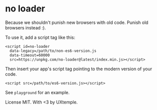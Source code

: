 # no loader

Because we shouldn't punish new browsers with old code.
Punish old browsers instead :).

To use it, add a script tag like this:

```
<script id=no-loader
  data-legacy=/path/to/non-es6-version.js
  data-timeout=60000
  src=https://unpkg.com/no-loader@latest/index.min.js></script>
```

Then insert your app's script tag pointing to the modern version of your code.
```
<script src=/path/to/es6-version.js></script>
```

See `playground` for an example.

License MIT.
With <3 by UXtemple.
